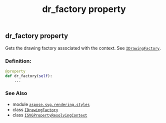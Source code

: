 ﻿---
title: dr_factory property
second_title: Aspose.SVG for Python via .NET API References
description: 
type: docs
weight: 70
url: /python-net/aspose.svg.rendering.styles/isvgpropertyresolvingcontext/dr_factory/
is_root: false
---

## dr_factory property


Gets the drawing factory associated with the context. See [`IDrawingFactory`](/svg/python-net/aspose.svg.drawing/idrawingfactory).
### Definition:
```python
@property
def dr_factory(self):
    ...
```

### See Also
* module [`aspose.svg.rendering.styles`](../../)
* class [`IDrawingFactory`](/svg/python-net/aspose.svg.drawing/idrawingfactory)
* class [`ISVGPropertyResolvingContext`](/svg/python-net/aspose.svg.rendering.styles/isvgpropertyresolvingcontext)
